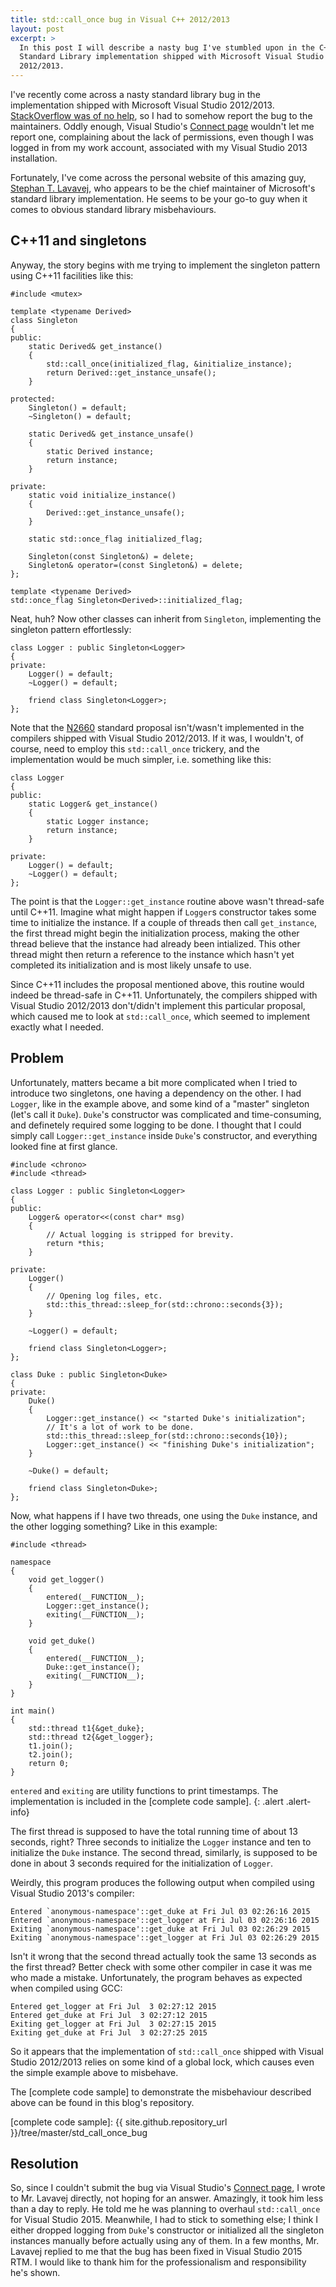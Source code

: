 ```yaml
---
title: std::call_once bug in Visual C++ 2012/2013
layout: post
excerpt: >
  In this post I will describe a nasty bug I've stumbled upon in the C++
  Standard Library implementation shipped with Microsoft Visual Studio
  2012/2013.
---
```

I've recently come across a nasty standard library bug in the implementation
shipped with Microsoft Visual Studio 2012/2013.
[StackOverflow was of no help], so I had to somehow report the bug to the
maintainers.
Oddly enough, Visual Studio's [Connect page] wouldn't let me report one,
complaining about the lack of permissions, even though I was logged in from my
work account, associated with my Visual Studio 2013 installation.

Fortunately, I've come across the personal website of this amazing guy,
[Stephan T. Lavavej], who appears to be the chief maintainer of Microsoft's
standard library implementation.
He seems to be your go-to guy when it comes to obvious standard library
misbehaviours.

[StackOverflow was of no help]: https://stackoverflow.com/questions/26477070/concurrent-stdcall-once-calls
[Connect page]: https://connect.microsoft.com/VisualStudio
[Stephan T. Lavavej]: http://nuwen.net/stl.html

C++11 and singletons
--------------------

Anyway, the story begins with me trying to implement the singleton pattern
using C++11 facilities like this:

```
#include <mutex>

template <typename Derived>
class Singleton
{
public:
    static Derived& get_instance()
    {
        std::call_once(initialized_flag, &initialize_instance);
        return Derived::get_instance_unsafe();
    }

protected:
    Singleton() = default;
    ~Singleton() = default;

    static Derived& get_instance_unsafe()
    {
        static Derived instance;
        return instance;
    }

private:
    static void initialize_instance()
    {
        Derived::get_instance_unsafe();
    }

    static std::once_flag initialized_flag;

    Singleton(const Singleton&) = delete;
    Singleton& operator=(const Singleton&) = delete;
};

template <typename Derived>
std::once_flag Singleton<Derived>::initialized_flag;
```

Neat, huh?
Now other classes can inherit from `Singleton`, implementing the singleton
pattern effortlessly:

```
class Logger : public Singleton<Logger>
{
private:
    Logger() = default;
    ~Logger() = default;

    friend class Singleton<Logger>;
};
```

Note that the [N2660] standard proposal isn't/wasn't implemented in the
compilers shipped with Visual Studio 2012/2013.
If it was, I wouldn't, of course, need to employ this `std::call_once`
trickery, and the implementation would be much simpler, i.e. something like
this:

```
class Logger
{
public:
    static Logger& get_instance()
    {
        static Logger instance;
        return instance;
    }

private:
    Logger() = default;
    ~Logger() = default;
};
```

<div class="alert alert-info" markdown="1">

The point is that the `Logger::get_instance` routine above wasn't thread-safe
until C++11.
Imagine what might happen if `Logger`s constructor takes some time to
initialize the instance.
If a couple of threads then call `get_instance`, the first thread might begin
the initialization process, making the other thread believe that the instance
had already been intialized.
This other thread might then return a reference to the instance which hasn't
yet completed its initialization and is most likely unsafe to use.
    
Since C++11 includes the proposal mentioned above, this routine would indeed be
thread-safe in C++11.
Unfortunately, the compilers shipped with Visual Studio 2012/2013 don't/didn't
implement this particular proposal, which caused me to look at
`std::call_once`, which seemed to implement exactly what I needed.

</div>

[N2660]: http://www.open-std.org/jtc1/sc22/wg21/docs/papers/2008/n2660.htm

Problem
-------

Unfortunately, matters became a bit more complicated when I tried to introduce
two singletons, one having a dependency on the other.
I had `Logger`, like in the example above, and some kind of a "master"
singleton (let's call it `Duke`).
`Duke`'s constructor was complicated and time-consuming, and definetely
required some logging to be done.
I thought that I could simply call `Logger::get_instance` inside `Duke`'s
constructor, and everything looked fine at first glance.

```
#include <chrono>
#include <thread>

class Logger : public Singleton<Logger>
{
public:
    Logger& operator<<(const char* msg)
    {
        // Actual logging is stripped for brevity.
        return *this;
    }

private:
    Logger()
    {
        // Opening log files, etc.
        std::this_thread::sleep_for(std::chrono::seconds{3});
    }

    ~Logger() = default;

    friend class Singleton<Logger>;
};

class Duke : public Singleton<Duke>
{
private:
    Duke()
    {
        Logger::get_instance() << "started Duke's initialization";
        // It's a lot of work to be done.
        std::this_thread::sleep_for(std::chrono::seconds{10});
        Logger::get_instance() << "finishing Duke's initialization";
    }

    ~Duke() = default;

    friend class Singleton<Duke>;
};
```

Now, what happens if I have two threads, one using the `Duke` instance, and the
other logging something?
Like in this example:

```
#include <thread>

namespace
{
    void get_logger()
    {
        entered(__FUNCTION__);
        Logger::get_instance();
        exiting(__FUNCTION__);
    }

    void get_duke()
    {
        entered(__FUNCTION__);
        Duke::get_instance();
        exiting(__FUNCTION__);
    }
}

int main()
{
    std::thread t1{&get_duke};
    std::thread t2{&get_logger};
    t1.join();
    t2.join();
    return 0;
}
```

`entered` and `exiting` are utility functions to print timestamps.
The implementation is included in the [complete code sample].
{: .alert .alert-info}

The first thread is supposed to have the total running time of about 13
seconds, right?
Three seconds to initialize the `Logger` instance and ten to initialize the
`Duke` instance.
The second thread, similarly, is supposed to be done in about 3 seconds
required for the initialization of `Logger`.

Weirdly, this program produces the following output when compiled using Visual
Studio 2013's compiler:

    Entered `anonymous-namespace'::get_duke at Fri Jul 03 02:26:16 2015
    Entered `anonymous-namespace'::get_logger at Fri Jul 03 02:26:16 2015
    Exiting `anonymous-namespace'::get_duke at Fri Jul 03 02:26:29 2015
    Exiting `anonymous-namespace'::get_logger at Fri Jul 03 02:26:29 2015

Isn't it wrong that the second thread actually took the same 13 seconds as the
first thread?
Better check with some other compiler in case it was me who made a mistake.
Unfortunately, the program behaves as expected when compiled using GCC:

    Entered get_logger at Fri Jul  3 02:27:12 2015
    Entered get_duke at Fri Jul  3 02:27:12 2015
    Exiting get_logger at Fri Jul  3 02:27:15 2015
    Exiting get_duke at Fri Jul  3 02:27:25 2015

So it appears that the implementation of `std::call_once` shipped with Visual
Studio 2012/2013 relies on some kind of a global lock, which causes even the
simple example above to misbehave.

The [complete code sample] to demonstrate the misbehaviour described above can
be found in this blog's repository.

[complete code sample]: {{ site.github.repository_url }}/tree/master/std_call_once_bug

Resolution
----------

So, since I couldn't submit the bug via Visual Studio's [Connect page], I wrote
to Mr. Lavavej directly, not hoping for an answer.
Amazingly, it took him less than a day to reply.
He told me he was planning to overhaul `std::call_once` for Visual Studio 2015.
Meanwhile, I had to stick to something else; I think I either dropped logging
from `Duke`'s constructor or initialized all the singleton instances manually
before actually using any of them.
In a few months, Mr. Lavavej replied to me that the bug has been fixed in
Visual Studio 2015 RTM.
I would like to thank him for the professionalism and responsibility he's
shown.

